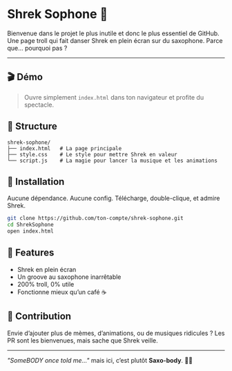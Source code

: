 # Shrek Sophone 💚

Bienvenue dans le projet le plus inutile et donc le plus essentiel de GitHub.
Une page troll qui fait danser Shrek en plein écran sur du saxophone.
Parce que… pourquoi pas ?

---

## 🎬 Démo

> Ouvre simplement `index.html` dans ton navigateur et profite du spectacle.

## 📂 Structure

```
shrek-sophone/
├── index.html   # La page principale
├── style.css    # Le style pour mettre Shrek en valeur
└── script.js    # La magie pour lancer la musique et les animations
```

## 🚀 Installation

Aucune dépendance. Aucune config.
Télécharge, double-clique, et admire Shrek.

```bash
git clone https://github.com/ton-compte/shrek-sophone.git
cd ShrekSophone
open index.html
```

## 🧅 Features

* Shrek en plein écran
* Un groove au saxophone inarrêtable
* 200% troll, 0% utile
* Fonctionne mieux qu’un café ☕

## 🤝 Contribution

Envie d’ajouter plus de mèmes, d’animations, ou de musiques ridicules ?
Les PR sont les bienvenues, mais sache que Shrek veille.

---

*"SomeBODY once told me..."* mais ici, c’est plutôt **Saxo-body**. 🎷💚
